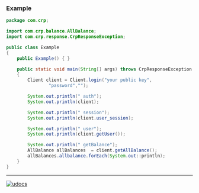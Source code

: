### Example

```java
package com.crp;

import com.crp.balance.AllBalance;
import com.crp.response.CrpResponseException;

public class Example
{
    public Example() { }

    public static void main(String[] args) throws CrpResponseException
    {
        Client client = Client.login("your public key",
                "password","");

        System.out.println(" auth");
        System.out.println(client);

        System.out.println(" session");
        System.out.println(client.user_session);

        System.out.println(" user");
        System.out.println(client.getUser());

        System.out.println(" getBalance");
        AllBalance allBalances  = client.getAllBalance();
        allBalances.allbalance.forEach(System.out::println);
    }
}
```

---
[![udocs](https://github.com/Sagleft/ures/blob/master/udocs-btn.png?raw=true)](https://udocs.gitbook.io/utopia-api/)
